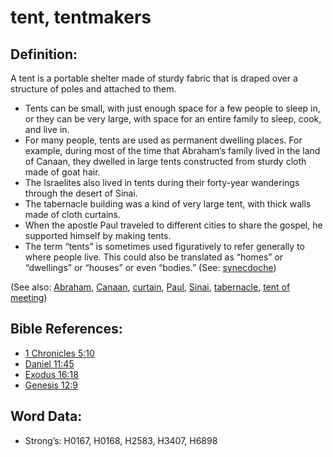 # tent, tentmakers

## Definition:

A tent is a portable shelter made of sturdy fabric that is draped over a structure of poles and attached to them.

* Tents can be small, with just enough space for a few people to sleep in, or they can be very large, with space for an entire family to sleep, cook, and live in.
* For many people, tents are used as permanent dwelling places. For example, during most of the time that Abraham’s family lived in the land of Canaan, they dwelled in large tents constructed from sturdy cloth made of goat hair.
* The Israelites also lived in tents during their forty-year wanderings through the desert of Sinai.
* The tabernacle building was a kind of very large tent, with thick walls made of cloth curtains.
* When the apostle Paul traveled to different cities to share the gospel, he supported himself by making tents.
* The term “tents” is sometimes used figuratively to refer generally to where people live. This could also be translated as “homes” or “dwellings” or “houses” or even “bodies.” (See: [synecdoche](rc://en/ta/man/translate/figs-synecdoche))

(See also: [Abraham](../names/abraham.md), [Canaan](../names/canaan.md), [curtain](../other/curtain.md), [Paul](../names/paul.md), [Sinai](../names/sinai.md), [tabernacle](../kt/tabernacle.md), [tent of meeting](../other/tentofmeeting.md))

## Bible References:

* [1 Chronicles 5:10](rc://en/tn/help/1ch/05/10)
* [Daniel 11:45](rc://en/tn/help/dan/11/45)
* [Exodus 16:18](rc://en/tn/help/exo/16/18)
* [Genesis 12:9](rc://en/tn/help/gen/12/09)

## Word Data:

* Strong’s: H0167, H0168, H2583, H3407, H6898
